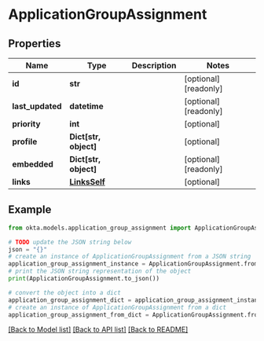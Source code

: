 # ApplicationGroupAssignment


## Properties

Name | Type | Description | Notes
------------ | ------------- | ------------- | -------------
**id** | **str** |  | [optional] [readonly] 
**last_updated** | **datetime** |  | [optional] [readonly] 
**priority** | **int** |  | [optional] 
**profile** | **Dict[str, object]** |  | [optional] 
**embedded** | **Dict[str, object]** |  | [optional] [readonly] 
**links** | [**LinksSelf**](LinksSelf.md) |  | [optional] 

## Example

```python
from okta.models.application_group_assignment import ApplicationGroupAssignment

# TODO update the JSON string below
json = "{}"
# create an instance of ApplicationGroupAssignment from a JSON string
application_group_assignment_instance = ApplicationGroupAssignment.from_json(json)
# print the JSON string representation of the object
print(ApplicationGroupAssignment.to_json())

# convert the object into a dict
application_group_assignment_dict = application_group_assignment_instance.to_dict()
# create an instance of ApplicationGroupAssignment from a dict
application_group_assignment_from_dict = ApplicationGroupAssignment.from_dict(application_group_assignment_dict)
```
[[Back to Model list]](../README.md#documentation-for-models) [[Back to API list]](../README.md#documentation-for-api-endpoints) [[Back to README]](../README.md)


